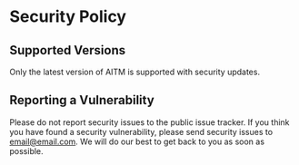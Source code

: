 # Security Policy

## Supported Versions

Only the latest version of AITM is supported with security updates.

## Reporting a Vulnerability

Please do not report security issues to the public issue tracker. If you think you have found a security vulnerability, please send security issues to [email@email.com](mailto:email@email.com). We will do our best to get back to you as soon as possible.
